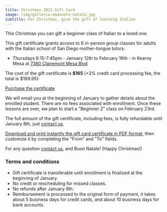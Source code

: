 ```yaml
---
title: Christmas 2022 Gift Card
image: /img/galleria-emanuele-natale.jpg
subtitle: For Christmas, give the gift of learning Italian
---
```


This Christmas you can gift a beginner class of Italian to a loved one.

This gift certificate grants access to 6 in-person group classes for adults with the Italian school of San Diego mother-tongue tutors:

* Thursdays 6:15-7:45pm - January 12th to February 16th - in Kearny Mesa at [7380 Clairemont Mesa Blvd](https://goo.gl/maps/gsA6HEVQTSNdKZBN6)

The cost of the gift certificate is **$165** (+3% credit card processing fee, the total is $169.95):

<div class="tc">
<a href="https://link.waveapps.com/pak5bh-rwqrf4" class="btn raise">Purchase the certificate</a>
</div>

We will email you at the beginning of January to gather details about the enrolled student. There are no fees associated with enrollment.
Once these lessons are over, we plan to start a "Beginner 2" class on February 23rd.

The full amount of the gift certificate, including fees, is fully refundable until January 8th, just [contact us](/contact).

[Download and print instantly the gift card certificate in PDF format](/pdf/italianschoolsd-gift-certificate.pdf), then customize it by completing the "From" and "To" fields.

For any question [contact us](/contact), and Buon Natale! (Happy Christmas!)

### Terms and conditions

* Gift certificate is transferable until enrollment is finalized at the beginning of January.
* No credit or rescheduling for missed classes.
* No refunds after January 8th.
* Reimbursement is processed to the original form of payment, it takes about 5 business days for credit cards, and about 10 business days for bank accounts.
